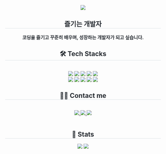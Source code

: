 <div align= "center">
    <img src="https://capsule-render.vercel.app/api?type=waving&color=0:96fbc4,100:f9f50d&height=180&text=Riveroad,%20Develop%20your%20road&animation=fadeIn&fontColor=ff9966&fontSize=50" />
    </div>
    <div align= "center"> 
    <h2 style="border-bottom: 1px solid #d8dee4; color: #282d33;"> 즐기는 개발자 </h2>  
    <div style="font-weight: 700; font-size: 15px; text-align: center; color: #282d33;"> 코딩을 즐기고 꾸준히 배우며, 성장하는 개발자가 되고 싶습니다. </div> 
    </div>
    <div align= "center">
    <h2 style="border-bottom: 1px solid #d8dee4; color: #282d33;"> 🛠️ Tech Stacks </h2> <br> 
    <div style="margin: 0 auto; text-align: center;" align= "center"> <img src="https://img.shields.io/badge/C-A8B9CC?style=for-the-badge&logo=C&logoColor=white">
          <img src="https://img.shields.io/badge/C++-00599C?style=for-the-badge&logo=C%2B%2B&logoColor=white">
          <img src="https://img.shields.io/badge/Java-007396?style=for-the-badge&logo=Java&logoColor=white">
          <img src="https://img.shields.io/badge/Javascript-F7DF1E?style=for-the-badge&logo=Javascript&logoColor=white">
          <img src="https://img.shields.io/badge/Python-3776AB?style=for-the-badge&logo=Python&logoColor=white">
          <br/><img src="https://img.shields.io/badge/Spring-6DB33F?style=for-the-badge&logo=Spring&logoColor=white">
          <img src="https://img.shields.io/badge/Spring Boot-6DB33F?style=for-the-badge&logo=Spring Boot&logoColor=white">
          <img src="https://img.shields.io/badge/HTML5-E34F26?style=for-the-badge&logo=HTML5&logoColor=white">
          <img src="https://img.shields.io/badge/MySQL-4479A1?style=for-the-badge&logo=MySQL&logoColor=white">
          <img src="https://img.shields.io/badge/Git-F05032?style=for-the-badge&logo=Git&logoColor=white">
          <br/></div>
    </div>
    <div align= "center">
    <h2 style="border-bottom: 1px solid #d8dee4; color: #282d33;"> 🧑‍💻 Contact me </h2> <br> 
    <div align= "center"> <a href=mailto:kanggil0825@gmail.com> <img src="https://img.shields.io/badge/Gmail-EA4335?style=for-the-badge&logo=Gmail&logoColor=white&link=mailto:kanggil0825@gmail.com"> </a>
         <a href=https://riveroad-workspace.notion.site/Develop-Study-23a127c5895d80e49eeef35e66fb5b29?source=copy_link> <img src="https://img.shields.io/badge/Notion-000000?style=for-the-badge&logo=Notion&logoColor=white&link=https://riveroad-workspace.notion.site/Develop-Study-23a127c5895d80e49eeef35e66fb5b29?source=copy_link"> </a>
         <a href=https://www.instagram.com/riveroad_0825> <img src="https://img.shields.io/badge/Instagram-E4405F?style=for-the-badge&logo=Instagram&logoColor=white&link=https://www.instagram.com/riveroad_0825"> </a>
          </div>  <br> 
    <div align= "center">  </div> 
    </div>
    <div align= "center"> 
    <h2 style="border-bottom: 1px solid #d8dee4; color: #282d33;"> 🏅 Stats </h2> <div align= "center"> <img src="https://github-readme-stats.vercel.app/api?username=RiveroadKim&bg_color=60,96fbc4,f9f586&title_color=ff9966&text_color=ff9966"
         /> <img src="https://github-readme-stats.vercel.app/api/top-langs/?username=RiveroadKim&layout=compact&bg_color=60,96fbc4,f9f586&title_color=ff9966&text_color=ff9966"
           /> </div> 
    </div>
    
